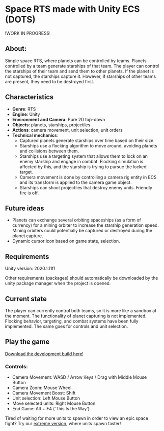 # Space RTS made with Unity ECS (DOTS)
!WORK IN PROGRESS!

## About:
Simple space RTS, where planets can be controlled by teams. Planets controlled by a team generate starships of that team. 
The player can control the starships of their team and send them to other planets. If the planet is not captured, the starships capture it.
However, if starships of other teams are present, they need to be destroyed first. 

## Characteristics
- **Genre**: RTS
- **Engine**: Unity
- **Environment and Camera**: Pure 2D top-down
- **Objects**: planets, starships, projectiles
- **Actions**: camera movement, unit selection, unit orders
- **Technical mechanics**:
    - Captured planets generate starships over time based on their size.
    - Starships use a flocking algorithm to move around, avoiding planets and collisions between them.
    - Starships use a targeting system that allows them to lock on an enemy starship and engage in combat. Flocking simulation is affected by this, and the starship is trying to pursue the locked target.
    - Camera movement is done by controlling a camera rig entity in ECS and its transform is applied to the camera game object.
    - Starships can shoot projectiles that destroy enemy units. Friendly fire is off.

## Future ideas
- Planets can exchange several orbiting spaceships (as a form of currency) for a mining orbiter to increase the starship generation speed. Mining orbiters could potentially be captured or destroyed during the planet capture.
- Dynamic cursor icon based on game state, selection.

## Requirements
Unity version: 2020.1.11f1

Other requirements (packages) should automatically be downloaded by the unity package manager when the project is opened.

## Current state
The player can currently control both teams, so it is more like a sandbox at the moment. The functionality of planet capturing is not implemented.
Flocking behavior, targeting, and combat systems have been fully implemented. The same goes for controls and unit selection.

## Play the game
[Download the development build here!](https://www.dropbox.com/s/qczpigcbygaqy2t/SpaceRTS_ECS.zip?dl=0)

### Controls:
- Camera Movement: WASD / Arrow Keys / Drag with Middle Mouse Button 
- Camera Zoom: Mouse Wheel
- Camera Movement Boost: Shift
- Unit selection: Left Mouse Button
- Move selected units: Right Mouse Button
- End Game: Alt + F4 ('This Is the Way')

Tired of waiting for more units to spawn in order to view an epic space fight? Try our [extreme version](https://www.dropbox.com/s/z3lndvpmcgjwd71/SpaceRTS_ECS_extreme.zip?dl=0), where units spawn faster!
